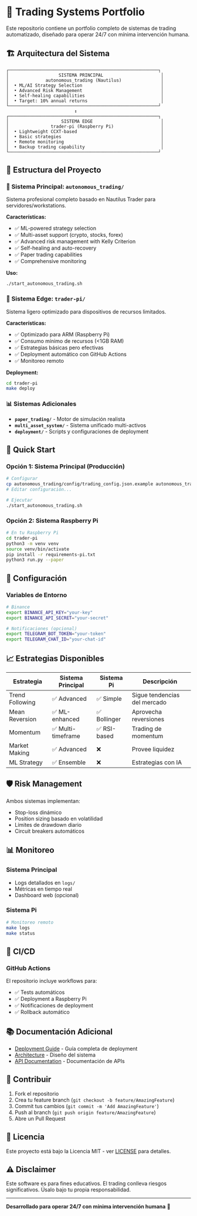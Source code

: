 # 🤖 Trading Systems Portfolio

Este repositorio contiene un portfolio completo de sistemas de trading automatizado, diseñado para operar 24/7 con mínima intervención humana.

## 🏗️ Arquitectura del Sistema

```
┌─────────────────────────────────────────────────────────┐
│                   SISTEMA PRINCIPAL                      │
│              autonomous_trading (Nautilus)               │
│  • ML/AI Strategy Selection                              │
│  • Advanced Risk Management                              │
│  • Self-healing capabilities                             │
│  • Target: 10% annual returns                            │
└─────────────────────────────────────────────────────────┘
                          ↕️
┌─────────────────────────────────────────────────────────┐
│                    SISTEMA EDGE                          │
│                trader-pi (Raspberry Pi)                  │
│  • Lightweight CCXT-based                                │
│  • Basic strategies                                      │
│  • Remote monitoring                                     │
│  • Backup trading capability                             │
└─────────────────────────────────────────────────────────┘
```

## 📁 Estructura del Proyecto

### 🎯 Sistema Principal: `autonomous_trading/`
Sistema profesional completo basado en Nautilus Trader para servidores/workstations.

**Características:**
- ✅ ML-powered strategy selection
- ✅ Multi-asset support (crypto, stocks, forex)
- ✅ Advanced risk management with Kelly Criterion
- ✅ Self-healing and auto-recovery
- ✅ Paper trading capabilities
- ✅ Comprehensive monitoring

**Uso:**
```bash
./start_autonomous_trading.sh
```

### 📱 Sistema Edge: `trader-pi/`
Sistema ligero optimizado para dispositivos de recursos limitados.

**Características:**
- ✅ Optimizado para ARM (Raspberry Pi)
- ✅ Consumo mínimo de recursos (<1GB RAM)
- ✅ Estrategias básicas pero efectivas
- ✅ Deployment automático con GitHub Actions
- ✅ Monitoreo remoto

**Deployment:**
```bash
cd trader-pi
make deploy
```

### 📊 Sistemas Adicionales

- **`paper_trading/`** - Motor de simulación realista
- **`multi_asset_system/`** - Sistema unificado multi-activos
- **`deployment/`** - Scripts y configuraciones de deployment

## 🚀 Quick Start

### Opción 1: Sistema Principal (Producción)
```bash
# Configurar
cp autonomous_trading/config/trading_config.json.example autonomous_trading/config/trading_config.json
# Editar configuración...

# Ejecutar
./start_autonomous_trading.sh
```

### Opción 2: Sistema Raspberry Pi
```bash
# En tu Raspberry Pi
cd trader-pi
python3 -m venv venv
source venv/bin/activate
pip install -r requirements-pi.txt
python3 run.py --paper
```

## 🔧 Configuración

### Variables de Entorno
```bash
# Binance
export BINANCE_API_KEY="your-key"
export BINANCE_API_SECRET="your-secret"

# Notificaciones (opcional)
export TELEGRAM_BOT_TOKEN="your-token"
export TELEGRAM_CHAT_ID="your-chat-id"
```

## 📈 Estrategias Disponibles

| Estrategia | Sistema Principal | Sistema Pi | Descripción |
|------------|------------------|-------------|-------------|
| Trend Following | ✅ Advanced | ✅ Simple | Sigue tendencias del mercado |
| Mean Reversion | ✅ ML-enhanced | ✅ Bollinger | Aprovecha reversiones |
| Momentum | ✅ Multi-timeframe | ✅ RSI-based | Trading de momentum |
| Market Making | ✅ Advanced | ❌ | Provee liquidez |
| ML Strategy | ✅ Ensemble | ❌ | Estrategias con IA |

## 🛡️ Risk Management

Ambos sistemas implementan:
- Stop-loss dinámico
- Position sizing basado en volatilidad
- Límites de drawdown diario
- Circuit breakers automáticos

## 📊 Monitoreo

### Sistema Principal
- Logs detallados en `logs/`
- Métricas en tiempo real
- Dashboard web (opcional)

### Sistema Pi
```bash
# Monitoreo remoto
make logs
make status
```

## 🔄 CI/CD

### GitHub Actions
El repositorio incluye workflows para:
- ✅ Tests automáticos
- ✅ Deployment a Raspberry Pi
- ✅ Notificaciones de deployment
- ✅ Rollback automático

## 📚 Documentación Adicional

- [Deployment Guide](trader-pi/DEPLOYMENT.md) - Guía completa de deployment
- [Architecture](architecture/system_design.py) - Diseño del sistema
- [API Documentation](docs/api/) - Documentación de APIs

## 🤝 Contribuir

1. Fork el repositorio
2. Crea tu feature branch (`git checkout -b feature/AmazingFeature`)
3. Commit tus cambios (`git commit -m 'Add AmazingFeature'`)
4. Push al branch (`git push origin feature/AmazingFeature`)
5. Abre un Pull Request

## 📄 Licencia

Este proyecto está bajo la Licencia MIT - ver [LICENSE](LICENSE) para detalles.

## ⚠️ Disclaimer

Este software es para fines educativos. El trading conlleva riesgos significativos. Úsalo bajo tu propia responsabilidad.

---

**Desarrollado para operar 24/7 con mínima intervención humana** 🚀